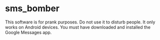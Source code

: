 # sms_bomber

This software is for prank purposes. Do not use it to disturb people.
It only works on Android devices.
You must have downloaded and installed the Google Messages app.
